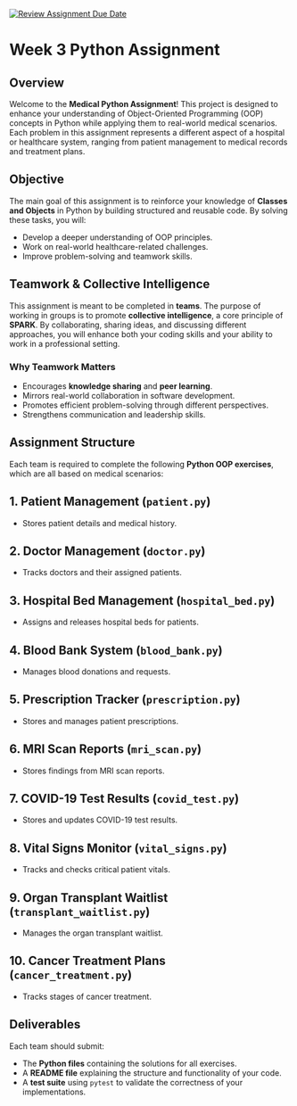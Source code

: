 [![Review Assignment Due Date](https://classroom.github.com/assets/deadline-readme-button-22041afd0340ce965d47ae6ef1cefeee28c7c493a6346c4f15d667ab976d596c.svg)](https://classroom.github.com/a/I7to9Pgs)
# Week 3 Python Assignment

## Overview
Welcome to the **Medical Python Assignment**! This project is designed to enhance your understanding of Object-Oriented Programming (OOP) concepts in Python while applying them to real-world medical scenarios. Each problem in this assignment represents a different aspect of a hospital or healthcare system, ranging from patient management to medical records and treatment plans.

## Objective
The main goal of this assignment is to reinforce your knowledge of **Classes and Objects** in Python by building structured and reusable code. By solving these tasks, you will:

- Develop a deeper understanding of OOP principles.
- Work on real-world healthcare-related challenges.
- Improve problem-solving and teamwork skills.

## Teamwork & Collective Intelligence
This assignment is meant to be completed in **teams**. The purpose of working in groups is to promote **collective intelligence**, a core principle of **SPARK**. By collaborating, sharing ideas, and discussing different approaches, you will enhance both your coding skills and your ability to work in a professional setting.

### Why Teamwork Matters
- Encourages **knowledge sharing** and **peer learning**.
- Mirrors real-world collaboration in software development.
- Promotes efficient problem-solving through different perspectives.
- Strengthens communication and leadership skills.

## Assignment Structure
Each team is required to complete the following **Python OOP exercises**, which are all based on medical scenarios:

## 1. Patient Management (`patient.py`)
   - Stores patient details and medical history.

## 2. Doctor Management (`doctor.py`)
   - Tracks doctors and their assigned patients.

## 3. Hospital Bed Management (`hospital_bed.py`)
   - Assigns and releases hospital beds for patients.

## 4. Blood Bank System (`blood_bank.py`)
   - Manages blood donations and requests.

## 5. Prescription Tracker (`prescription.py`)
   - Stores and manages patient prescriptions.

## 6. MRI Scan Reports (`mri_scan.py`)
   - Stores findings from MRI scan reports.

## 7. COVID-19 Test Results (`covid_test.py`)
   - Stores and updates COVID-19 test results.

## 8. Vital Signs Monitor (`vital_signs.py`)
   - Tracks and checks critical patient vitals.

## 9. Organ Transplant Waitlist (`transplant_waitlist.py`)
   - Manages the organ transplant waitlist.

## 10. Cancer Treatment Plans (`cancer_treatment.py`)
   - Tracks stages of cancer treatment.


## Deliverables
Each team should submit:
- The **Python files** containing the solutions for all exercises.
- A **README file** explaining the structure and functionality of your code.
- A **test suite** using `pytest` to validate the correctness of your implementations.
